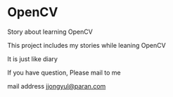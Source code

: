# OpenCV
Story about learning OpenCV

This project includes my stories while leaning OpenCV

It is just like diary

If you have question, Please mail to me 

mail address jjongyul@paran.com
